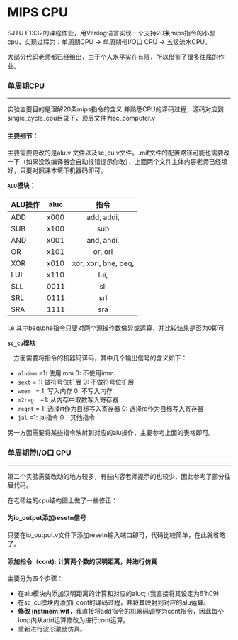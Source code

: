 # MIPS  CPU 

SJTU E1332的课程作业，用Verilog语言实现一个支持20条mips指令的小型cpu，实现过程为：单周期CPU -> 单周期带I/O口 CPU -> 五级流水CPU。

大部分代码老师都已经给出，由于个人水平实在有限，所以借鉴了很多往届的作业。

### 单周期CPU

------

实验主要目的是理解20条mips指令的含义 并熟悉CPU的译码过程，源码对应到single_cycle_cpu目录下，顶层文件为sc_computer.v

#### 主要细节：

主要需要更改的是alu.v 文件以及sc_cu.v文件。.mif文件的配置路径可能也需要改一下（如果没改编译器会自动报错提示你改），上面两个文件主体内容老师已经填好，只要对照课本填下机器码即可。

**`ALU`模块：**

| ALU操作 | aluc |         指令         |
| ------- | ---- | :------------------: |
| ADD     | x000 |      add, addi,      |
| SUB     | x100 |         sub          |
| AND     | x001 |      and, andi,      |
| OR      | x101 |       or, ori        |
| XOR     | x010 | xor, xori, bne, beq, |
| LUI     | x110 |         lui,         |
| SLL     | 0011 |         sll          |
| SRL     | 0111 |         srl          |
| SRA     | 1111 |         sra          |

i.e 其中beq\bne指令只要对两个源操作数做异或运算，并比较结果是否为0即可

**`sc_cu`模块**

一方面需要将指令的机器码译码，其中几个输出信号的含义如下：

- `aluimm` =1: 使用imm   0: 不使用imm
- `sext` = 1: 做符号位扩展 0: 不做符号位扩展
- `wmem ` = 1: 写入内存 0: 不写入内存
- `m2reg  `=1: 从内存中取数写入寄存器
- `regrt` = 1: 选择rt作为目标写入寄存器 0: 选择rd作为目标写入寄存器
- `jal` =1: jal指令 0：其他指令  

另一方面需要将某些指令映射到对应的alu操作，主要参考上面的表格即可。

### 单周期带I/O口 CPU

------

第二个实验需要改动的地方较多，有些内容老师提示的也较少，因此参考了部分往届代码。

在老师给的cpu结构图上做了一些修正：



#### 为io_output添加resetn信号

只要在io_output.v文件下添加resetn输入端口即可，代码比较简单，在此就省略了。

#### 添加指令（cont): 计算两个数的汉明距离，并进行仿真

主要分为四个步骤：

- 在alu模块内添加汉明距离的计算和对应的aluc; (我直接将其设定为6'h09)
- 在sc_cu模块内添加i_cont的译码过程，并将其映射到对应的alu运算。
- **修改 instmem.wif**，我直接将add指令的机器码调整为cont指令，因此每个loop内从add运算修改为进行cont运算。
- 重新进行波形激励仿真。